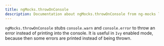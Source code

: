 ```yaml
---
title: ngMocks.throwOnConsole
description: Documentation about ngMocks.throwOnConsole from ng-mocks library
---
```


`ngMocks.throwOnConsole` stubs `console.warn` and `console.error` to throw an error instead of printing into the console.
It is useful in `Ivy` enabled mode, because then some errors are printed instead of being thrown.
